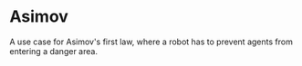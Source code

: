 Asimov
======

A use case for Asimov's first law, where a robot has to prevent agents from entering a danger area.
